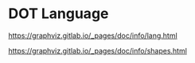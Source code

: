 # DOT Language

https://graphviz.gitlab.io/_pages/doc/info/lang.html

https://graphviz.gitlab.io/_pages/doc/info/shapes.html

